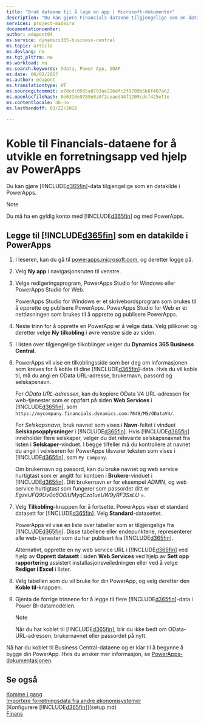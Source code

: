 ```yaml
---
title: "Bruk dataene til å lage en app | Microsoft-dokumenter"
description: "Du kan gjøre Financials-dataene tilgjengelige som en datakilde og angi en OData-URL-adresse til webtjenestene dine for å utvikle en forretningsapp ved hjelp av PowerApps."
services: project-madeira
documentationcenter: 
author: edupont04
ms.service: dynamics365-business-central
ms.topic: article
ms.devlang: na
ms.tgt_pltfrm: na
ms.workload: na
ms.search.keywords: Odata, Power App, SOAP
ms.date: 06/02/2017
ms.author: edupont
ms.translationtype: HT
ms.sourcegitcommit: e7dcdc0935a8793ae226dfc2f9709b5b8f487a62
ms.openlocfilehash: 0e6310e9789e8a0f2ceaed44f1209cdcf425ef1e
ms.contentlocale: nb-no
ms.lasthandoff: 03/22/2018

---
```

# <a name="connecting-to-your-financials-data-to-build-a-business-app-using-powerapps"></a>Koble til Financials-dataene for å utvikle en forretningsapp ved hjelp av PowerApps
Du kan gjøre [!INCLUDE[d365fin](includes/d365fin_md.md)]-data tilgjengelige som en datakilde i PowerApps.  

> [!NOTE]  
>   Du må ha en gyldig konto med [!INCLUDE[d365fin](includes/d365fin_md.md)] og med PowerApps.  

## <a name="to-add-included365finincludesd365finmdmd-as-a-data-source-in-powerapps"></a>Legge til [!INCLUDE[d365fin](includes/d365fin_md.md)] som en datakilde i PowerApps
1. I leseren, kan du gå til [powerapps.microsoft.com](https://powerapps.microsoft.com/en-us/), og deretter logge på.
2. Velg **Ny app** i navigasjonsruten til venstre.
3. Velge redigeringsprogram, PowerApps Studio for Windows eller PowerApps Studio for Web.

   PowerApps Studio for Windows er et skrivebordsprogram som brukes til å opprette og publisere PowerApps. PowerApps Studio for Web er et nettløsningen som brukes til å opprette og publisere PowerApps.
4. Neste trinn for å opprette en PowerApp er å velge data. Velg pilikonet og deretter velge **Ny tilkobling** i øvre venstre side av siden.
5. I listen over tilgjengelige tilkoblinger velger du **Dynamics 365 Business Central**.
6. PowerApps vil vise en tilkoblingsside som ber deg om informasjonen som kreves for å koble til dine [!INCLUDE[d365fin](includes/d365fin_md.md)]-data. Hvis du vil koble til, må du angi en OData URL-adresse, brukernavn, passord og selskapsnavn.

   For *OData URL-adressen*, kan du kopiere OData V4 URL-adressen for web-tjenester som er oppført på siden **Web Services** i [!INCLUDE[d365fin](includes/d365fin_md.md)], som `https://mycompany.financials.dynamics.com:7048/MS/ODataV4/`.  

   For *Selskapsnavn*, bruk navnet som vises i **Navn**-feltet i vinduet **Selskapsopplysninger** i [!INCLUDE[d365fin](includes/d365fin_md.md)]. Hvis [!INCLUDE[d365fin](includes/d365fin_md.md)] inneholder flere selskaper, velger du det relevante selskapsnavnet fra listen i **Selskaper**-vinduet. I begge tilfeller må du kontrollere at navnet du angir i veiviseren for PowerApps tilsvarer teksten som vises i [!INCLUDE[d365fin](includes/d365fin_md.md)], som `My Company`.

   Om brukernavn og passord, kan du bruke navnet og web service hurtigtast som er angitt for kontoen i **Brukere**-vinduet i [!INCLUDE[d365fin](includes/d365fin_md.md)]. Ditt brukernavn er for eksempel *ADMIN*, og web service hurtigtast som fungerer som passordet ditt er *EgzeUFQ9Uv0o5O0lUMyqCzo1ueUW9yRF3SsLU =*.
7. Velg **Tilkobling**-knappen for å fortsette. PowerApps viser et standard datasett for [!INCLUDE[d365fin](includes/d365fin_md.md)]. Velg **Standard**-datasettet.

   PowerApps vil vise en liste over tabeller som er tilgjengelige fra [!INCLUDE[d365fin](includes/d365fin_md.md)]. Disse tabellene eller endepunktene, representerer alle web-tjenester som du har publisert fra [!INCLUDE[d365fin](includes/d365fin_md.md)].

   Alternativt, opprette en ny web service URL i [!INCLUDE[d365fin](includes/d365fin_md.md)] ved hjelp av **Opprett datasett** i siden **Web Services** ved hjelp av **Sett opp rapportering** assistert installasjonsveiledningen eller ved å velge **Rediger i Excel** i lister.
8. Velg tabellen som du vil bruke for din PowerApp, og velg deretter den **Koble til**-knappen.
9. Gjenta de forrige trinnene for å legge til flere [!INCLUDE[d365fin](includes/d365fin_md.md)]-data i Power BI-datamodellen.

   > [!NOTE]  
   >    Når du har koblet til [!INCLUDE[d365fin](includes/d365fin_md.md)], blir du ikke bedt om OData-URL-adressen, brukernavnet eller passordet på nytt.

Nå har du koblet til Business Central-dataene og er klar til å begynne å bygge din PowerApp. Hvis du ønsker mer informasjon, se [PowerApps-dokumentasjonen](https://powerapps.microsoft.com/tutorials/getting-started/).

## <a name="see-also"></a>Se også
[Komme i gang](product-get-started.md)  
[Importere forretningsdata fra andre økonomisystemer](upload-data.md)  
[Konfigurere [!INCLUDE[d365fin](includes/d365fin_md.md)]](setup.md)  
[Finans](finance.md)  

